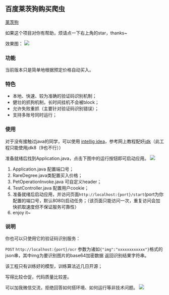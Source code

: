 ## 百度莱茨狗购买爬虫

[莱茨狗](https://pet-chain.baidu.com/)

如果这个项目对你有帮助，烦请点一下右上角的star，thanks~

效果图：
![](https://ws1.sinaimg.cn/large/006tKfTcly1foajh6yj97j31ge0miteu.jpg)

### 功能
当前版本只是简单地根据预定价格自动买入。

### 特色
- 本地、快速、较为准确的验证码识别机制；
- 健壮的抓狗机制，长时间挂机不会被block；
- 允许失败重抓（主要针对验证码识别错误）；
- 支持多账号同时运行；

### 使用
对于没有接触过java的同学，可以使用 [intellig idea](https://www.jetbrains.com/idea/)，参考网上教程配好[jdk](http://www.oracle.com/technetwork/java/javase/downloads/jdk8-downloads-2133151.html)（此工程只能使用jdk8（9也不行））

准备就绪后找到Application.java，点击下图中的运行按钮即可启动应用。
![](https://ws4.sinaimg.cn/large/006tKfTcly1foaizv2a2ej30lo0cq75v.jpg)

1. Application.java 配置端口号；
2. RareDegree.java类配置买入价格；
3. PetOperationInvoke.java 可自定义header；
4. TestController.java 配置用户cookie；
5. 准备就绪后启动应用，并访问页面`http://localhost:{port}/start`(port为你配置的端口号，默认8080)启动任务；（该页面只能访问一次，重复访问会加快抓取速度但不保证服务可靠性）
6. enjoy it~


### 说明
你也可以只使用它的验证码识别服务：
 
`POST` `http://localhost:{port}/ocr` 参数为诸如`{"img":"xxxxxxxxxxxx"}`格式的json串，其中img为要识别图片的base64加密数据 返回识别结果字符串。
 
 该工程只有训练好的模型，训练算法近几日开源； 
 
 
 写得比较仓促，代码质量比较差。
 
 可以加我微信交流，拒绝回答如何搭环境、如何运行等非技术问题。
 ![](https://ws4.sinaimg.cn/large/006tKfTcly1foahsdmz9vj30e80e8t8w.jpg)
